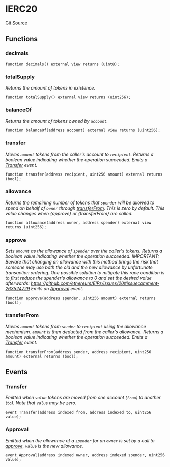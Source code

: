 # IERC20
[Git Source](https://github.com/KlimaDAO/klimadao-solidity/blob/b4fb0f4685d5fe4c80ffc162389dfe0abdfe9f39/src/protocol/staking/regular/KlimaStaking_v2.sol)


## Functions
### decimals


```solidity
function decimals() external view returns (uint8);
```

### totalSupply

*Returns the amount of tokens in existence.*


```solidity
function totalSupply() external view returns (uint256);
```

### balanceOf

*Returns the amount of tokens owned by `account`.*


```solidity
function balanceOf(address account) external view returns (uint256);
```

### transfer

*Moves `amount` tokens from the caller's account to `recipient`.
Returns a boolean value indicating whether the operation succeeded.
Emits a [Transfer](/src/protocol/staking/regular/KlimaStaking_v2.sol/interface.IERC20.md#transfer) event.*


```solidity
function transfer(address recipient, uint256 amount) external returns (bool);
```

### allowance

*Returns the remaining number of tokens that `spender` will be
allowed to spend on behalf of `owner` through [transferFrom](/src/protocol/staking/regular/KlimaStaking_v2.sol/interface.IERC20.md#transferfrom). This is
zero by default.
This value changes when {approve} or {transferFrom} are called.*


```solidity
function allowance(address owner, address spender) external view returns (uint256);
```

### approve

*Sets `amount` as the allowance of `spender` over the caller's tokens.
Returns a boolean value indicating whether the operation succeeded.
IMPORTANT: Beware that changing an allowance with this method brings the risk
that someone may use both the old and the new allowance by unfortunate
transaction ordering. One possible solution to mitigate this race
condition is to first reduce the spender's allowance to 0 and set the
desired value afterwards:
https://github.com/ethereum/EIPs/issues/20#issuecomment-263524729
Emits an [Approval](/src/protocol/staking/regular/KlimaStaking_v2.sol/interface.IERC20.md#approval) event.*


```solidity
function approve(address spender, uint256 amount) external returns (bool);
```

### transferFrom

*Moves `amount` tokens from `sender` to `recipient` using the
allowance mechanism. `amount` is then deducted from the caller's
allowance.
Returns a boolean value indicating whether the operation succeeded.
Emits a [Transfer](/src/protocol/staking/regular/KlimaStaking_v2.sol/interface.IERC20.md#transfer) event.*


```solidity
function transferFrom(address sender, address recipient, uint256 amount) external returns (bool);
```

## Events
### Transfer
*Emitted when `value` tokens are moved from one account (`from`) to
another (`to`).
Note that `value` may be zero.*


```solidity
event Transfer(address indexed from, address indexed to, uint256 value);
```

### Approval
*Emitted when the allowance of a `spender` for an `owner` is set by
a call to [approve](/src/protocol/staking/regular/KlimaStaking_v2.sol/interface.IERC20.md#approve). `value` is the new allowance.*


```solidity
event Approval(address indexed owner, address indexed spender, uint256 value);
```

